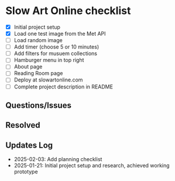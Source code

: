# Slow Art Online checklist

* [x] Initial project setup
* [x] Load one test image from the Met API
* [ ] Load random image
* [ ] Add timer (choose 5 or 10 minutes) 
* [ ] Add filters for musuem collections
* [ ] Hamburger menu in top right
* [ ] About page 
* [ ] Reading Room page
* [ ] Deploy at slowartonline.com
* [ ] Complete project description in README

## Questions/Issues

## Resolved

## Updates Log
* 2025-02-03: Add planning checklist
* 2025-01-21: Initial project setup and research, achieved working prototype